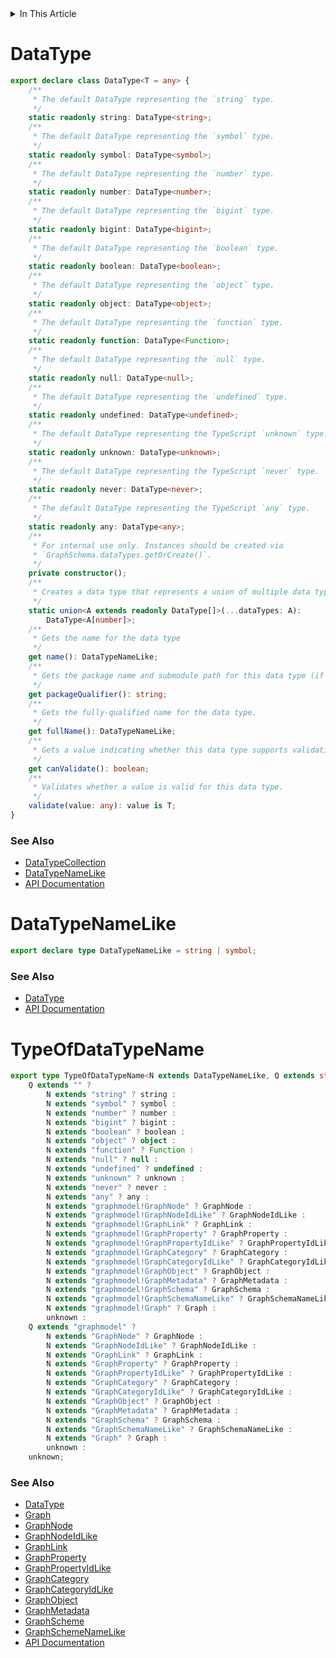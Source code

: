 <details>
<summary>In This Article</summary>
<li><a href="#datatype">DataType</a></li>
<li><a href="#datatypenamelike">DataTypeNameLike</a></li>
<li><a href="#typeofdatatypename">TypeOfDataTypeName</a></li>
</details>

# DataType
```ts
export declare class DataType<T = any> {
    /**
     * The default DataType representing the `string` type.
     */
    static readonly string: DataType<string>;
    /**
     * The default DataType representing the `symbol` type.
     */
    static readonly symbol: DataType<symbol>;
    /**
     * The default DataType representing the `number` type.
     */
    static readonly number: DataType<number>;
    /**
     * The default DataType representing the `bigint` type.
     */
    static readonly bigint: DataType<bigint>;
    /**
     * The default DataType representing the `boolean` type.
     */
    static readonly boolean: DataType<boolean>;
    /**
     * The default DataType representing the `object` type.
     */
    static readonly object: DataType<object>;
    /**
     * The default DataType representing the `function` type.
     */
    static readonly function: DataType<Function>;
    /**
     * The default DataType representing the `null` type.
     */
    static readonly null: DataType<null>;
    /**
     * The default DataType representing the `undefined` type.
     */
    static readonly undefined: DataType<undefined>;
    /**
     * The default DataType representing the TypeScript `unknown` type.
     */
    static readonly unknown: DataType<unknown>;
    /**
     * The default DataType representing the TypeScript `never` type.
     */
    static readonly never: DataType<never>;
    /**
     * The default DataType representing the TypeScript `any` type.
     */
    static readonly any: DataType<any>;
    /**
     * For internal use only. Instances should be created via 
     * `GraphSchema.dataTypes.getOrCreate()`.
     */
    private constructor();
    /**
     * Creates a data type that represents a union of multiple data types.
     */
    static union<A extends readonly DataType[]>(...dataTypes: A):
        DataType<A[number]>;
    /**
     * Gets the name for the data type
     */
    get name(): DataTypeNameLike;
    /**
     * Gets the package name and submodule path for this data type (if available).
     */
    get packageQualifier(): string;
    /**
     * Gets the fully-qualified name for the data type.
     */
    get fullName(): DataTypeNameLike;
    /**
     * Gets a value indicating whether this data type supports validation.
     */
    get canValidate(): boolean;
    /**
     * Validates whether a value is valid for this data type.
     */
    validate(value: any): value is T;
}
```

### See Also
* [DataTypeCollection](dataTypeCollection.md#datatypecollection)
* [DataTypeNameLike](#datatypenamelike)
* [API Documentation](index.md)

# DataTypeNameLike
```ts
export declare type DataTypeNameLike = string | symbol;
```

### See Also
* [DataType](#datatype)
* [API Documentation](index.md)

# TypeOfDataTypeName
```ts
export type TypeOfDataTypeName<N extends DataTypeNameLike, Q extends string = ""> =
    Q extends "" ?
        N extends "string" ? string :
        N extends "symbol" ? symbol :
        N extends "number" ? number :
        N extends "bigint" ? bigint :
        N extends "boolean" ? boolean :
        N extends "object" ? object :
        N extends "function" ? Function :
        N extends "null" ? null :
        N extends "undefined" ? undefined :
        N extends "unknown" ? unknown :
        N extends "never" ? never :
        N extends "any" ? any :
        N extends "graphmodel!GraphNode" ? GraphNode :
        N extends "graphmodel!GraphNodeIdLike" ? GraphNodeIdLike :
        N extends "graphmodel!GraphLink" ? GraphLink :
        N extends "graphmodel!GraphProperty" ? GraphProperty :
        N extends "graphmodel!GraphPropertyIdLike" ? GraphPropertyIdLike :
        N extends "graphmodel!GraphCategory" ? GraphCategory :
        N extends "graphmodel!GraphCategoryIdLike" ? GraphCategoryIdLike :
        N extends "graphmodel!GraphObject" ? GraphObject :
        N extends "graphmodel!GraphMetadata" ? GraphMetadata :
        N extends "graphmodel!GraphSchema" ? GraphSchema :
        N extends "graphmodel!GraphSchemaNameLike" ? GraphSchemaNameLike :
        N extends "graphmodel!Graph" ? Graph :
        unknown :
    Q extends "graphmodel" ?
        N extends "GraphNode" ? GraphNode :
        N extends "GraphNodeIdLike" ? GraphNodeIdLike :
        N extends "GraphLink" ? GraphLink :
        N extends "GraphProperty" ? GraphProperty :
        N extends "GraphPropertyIdLike" ? GraphPropertyIdLike :
        N extends "GraphCategory" ? GraphCategory :
        N extends "GraphCategoryIdLike" ? GraphCategoryIdLike :
        N extends "GraphObject" ? GraphObject :
        N extends "GraphMetadata" ? GraphMetadata :
        N extends "GraphSchema" ? GraphSchema :
        N extends "GraphSchemaNameLike" ? GraphSchemaNameLike :
        N extends "Graph" ? Graph :
        unknown :
    unknown;
```

### See Also
* [DataType](#datatype)
* [Graph](graph.md#graph)
* [GraphNode](graphNode.md#graphnode)
* [GraphNodeIdLike](graphNode.md#graphnodeidlike)
* [GraphLink](graphLink.md#graphlink)
* [GraphProperty](graphProperty.md#graphproperty)
* [GraphPropertyIdLike](graphProperty.md#graphpropertyidlike)
* [GraphCategory](graphCategory.md#graphcategory)
* [GraphCategoryIdLike](graphCategory.md#graphcategoryidlike)
* [GraphObject](graphObject.md#graphobject)
* [GraphMetadata](graphMetadata.md#graphmetadata)
* [GraphScheme](graphScheme.md#graphscheme)
* [GraphSchemeNameLike](graphScheme.md#graphschemenamelike)
* [API Documentation](index.md)
